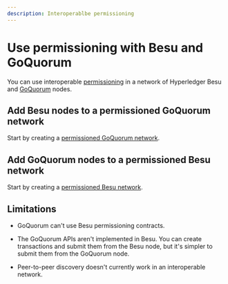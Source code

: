 ```yaml
---
description: Interoperablbe permissioning
---
```


# Use permissioning with Besu and GoQuorum

You can use interoperable [permissioning](../../Concepts/Permissioning/Permissioning-Overview.md) in a network of
Hyperledger Besu and [GoQuorum](https://consensys.net/docs/goquorum/en/stable/) nodes.

## Add Besu nodes to a permissioned GoQuorum network

Start by creating a
[permissioned GoQuorum network](https://consensys.net/docs/goquorum/en/stable/tutorials/create-permissioned-network/).

## Add GoQuorum nodes to a permissioned Besu network

Start by creating a [permissioned Besu network](../../Tutorials/Permissioning/Create-Permissioned-Network.md).

## Limitations

- GoQuorum can't use Besu permissioning contracts.

- The GoQuorum APIs aren't implemented in Besu.
  You can create transactions and submit them from the Besu node, but it's simpler to submit them from the GoQuorum node.

- Peer-to-peer discovery doesn't currently work in an interoperable network.